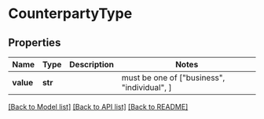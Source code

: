 # CounterpartyType


## Properties
Name | Type | Description | Notes
------------ | ------------- | ------------- | -------------
**value** | **str** |  |  must be one of ["business", "individual", ]

[[Back to Model list]](../README.md#documentation-for-models) [[Back to API list]](../README.md#documentation-for-api-endpoints) [[Back to README]](../README.md)


